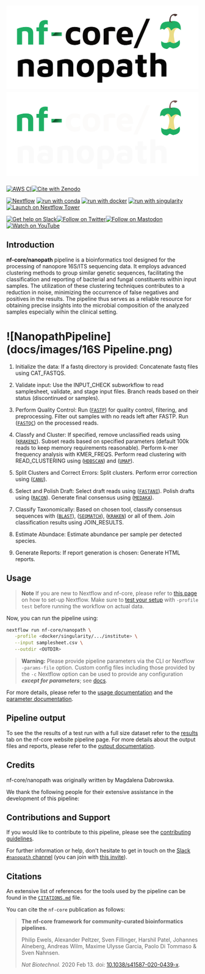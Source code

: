 # ![nf-core/nanopath](docs/images/nf-core-nanopath_logo_light.png#gh-light-mode-only) ![nf-core/nanopath](docs/images/nf-core-nanopath_logo_dark.png#gh-dark-mode-only)

[![AWS CI](https://img.shields.io/badge/CI%20tests-full%20size-FF9900?labelColor=000000&logo=Amazon%20AWS)](https://nf-co.re/nanopath/results)[![Cite with Zenodo](http://img.shields.io/badge/DOI-10.5281/zenodo.XXXXXXX-1073c8?labelColor=000000)](https://doi.org/10.5281/zenodo.XXXXXXX)

[![Nextflow](https://img.shields.io/badge/nextflow%20DSL2-%E2%89%A522.10.1-23aa62.svg)](https://www.nextflow.io/)
[![run with conda](http://img.shields.io/badge/run%20with-conda-3EB049?labelColor=000000&logo=anaconda)](https://docs.conda.io/en/latest/)
[![run with docker](https://img.shields.io/badge/run%20with-docker-0db7ed?labelColor=000000&logo=docker)](https://www.docker.com/)
[![run with singularity](https://img.shields.io/badge/run%20with-singularity-1d355c.svg?labelColor=000000)](https://sylabs.io/docs/)
[![Launch on Nextflow Tower](https://img.shields.io/badge/Launch%20%F0%9F%9A%80-Nextflow%20Tower-%234256e7)](https://tower.nf/launch?pipeline=https://github.com/nf-core/nanopath)

[![Get help on Slack](http://img.shields.io/badge/slack-nf--core%20%23nanopath-4A154B?labelColor=000000&logo=slack)](https://nfcore.slack.com/channels/nanopath)[![Follow on Twitter](http://img.shields.io/badge/twitter-%40nf__core-1DA1F2?labelColor=000000&logo=twitter)](https://twitter.com/nf_core)[![Follow on Mastodon](https://img.shields.io/badge/mastodon-nf__core-6364ff?labelColor=FFFFFF&logo=mastodon)](https://mstdn.science/@nf_core)[![Watch on YouTube](http://img.shields.io/badge/youtube-nf--core-FF0000?labelColor=000000&logo=youtube)](https://www.youtube.com/c/nf-core)

## Introduction

**nf-core/nanopath** pipeline is a bioinformatics tool designed for the processing of nanopore 16S/ITS sequencing data. It employs advanced clustering methods to group similar genetic sequences, facilitating the classification and reporting of bacterial and fungal constituents within input samples. The utilization of these clustering techniques contributes to a reduction in noise, minimizing the occurrence of false negatives and positives in the results. The pipeline thus serves as a reliable resource for obtaining precise insights into the microbial composition of the analyzed samples especially wihin the clinical setting. 

# ![NanopathPipeline](docs/images/16S Pipeline.png)

1. Initialize the data:
      If a fastq directory is provided:
         Concatenate fastq files using CAT_FASTQS.

2. Validate input:
      Use the INPUT_CHECK subworkflow to read samplesheet, validate, and stage input files.
      Branch reads based on their status (discontinued or samples).

3. Perform Quality Control:
      Run ([`FASTP`](https://github.com/OpenGene/fastp)) for quality control, filtering, and preprocessing.
      Filter out samples with no reads left after FASTP.
      Run ([`FASTQC`](https://www.bioinformatics.babraham.ac.uk/projects/fastqc/)) on the processed reads.

4. Classfy and Cluster:
      If specified, remove unclassified reads using ([`KRAKEN2`](https://github.com/DerrickWood/kraken2)).
      Subset reads based on specified parameters (default 100k reads to keep memory requirements reasonable).
      Perform k-mer frequency analysis with KMER_FREQS.
      Perform read clustering with READ_CLUSTERING using ([`HDBSCAN`](https://github.com/scikit-learn-contrib/hdbscan)) and ([`UMAP`](https://umap-learn.readthedocs.io/en/latest/)).

5. Split Clusters and Correct Errors:
      Split clusters.
      Perform error correction using ([`CANU`](https://github.com/marbl/canu)).

6. Select and Polish Draft:
      Select draft reads using ([`FASTANI`](https://github.com/ParBLiSS/FastANI)).
      Polish drafts using ([`RACON`](https://github.com/isovic/racon)).
      Generate final consensus using ([`MEDAKA`](https://github.com/nanoporetech/medaka)).

7. Classify Taxonomically:
      Based on chosen tool, classify consensus sequences with ([`BLAST`](https://www.ncbi.nlm.nih.gov/books/NBK279690/)), ([`SEQMATCH`](https://github.com/rdpstaff/SequenceMatch)), ([`KRAKEN`](https://github.com/DerrickWood/kraken2)) or all of them. 
      Join classification results using JOIN_RESULTS.

8. Estimate Abundace:
      Estimate abundance per sample per detected species. 

9. Generate Reports:
      If report generation is chosen:
         Generate HTML reports.
## Usage

> **Note**
> If you are new to Nextflow and nf-core, please refer to [this page](https://nf-co.re/docs/usage/installation) on how
> to set-up Nextflow. Make sure to [test your setup](https://nf-co.re/docs/usage/introduction#how-to-run-a-pipeline)
> with `-profile test` before running the workflow on actual data.

<!-- TODO nf-core: Describe the minimum required steps to execute the pipeline, e.g. how to prepare samplesheets.
     Explain what rows and columns represent. For instance (please edit as appropriate):

First, prepare a samplesheet with your input data that looks as follows:

`samplesheet.csv`:

```csv
sample,fastq_1,fastq_2
CONTROL_REP1,AEG588A1_S1_L002_R1_001.fastq.gz,AEG588A1_S1_L002_R2_001.fastq.gz
```

Each row represents a fastq file (single-end) or a pair of fastq files (paired end).

-->

Now, you can run the pipeline using:

<!-- TODO nf-core: update the following command to include all required parameters for a minimal example -->

```bash
nextflow run nf-core/nanopath \
   -profile <docker/singularity/.../institute> \
   --input samplesheet.csv \
   --outdir <OUTDIR>
```

> **Warning:**
> Please provide pipeline parameters via the CLI or Nextflow `-params-file` option. Custom config files including those
> provided by the `-c` Nextflow option can be used to provide any configuration _**except for parameters**_;
> see [docs](https://nf-co.re/usage/configuration#custom-configuration-files).

For more details, please refer to the [usage documentation](https://nf-co.re/nanopath/usage) and the [parameter documentation](https://nf-co.re/nanopath/parameters).

## Pipeline output

To see the the results of a test run with a full size dataset refer to the [results](https://nf-co.re/nanopath/results) tab on the nf-core website pipeline page.
For more details about the output files and reports, please refer to the
[output documentation](https://nf-co.re/nanopath/output).

## Credits

nf-core/nanopath was originally written by Magdalena Dabrowska.

We thank the following people for their extensive assistance in the development of this pipeline:

<!-- TODO nf-core: If applicable, make list of people who have also contributed -->

## Contributions and Support

If you would like to contribute to this pipeline, please see the [contributing guidelines](.github/CONTRIBUTING.md).

For further information or help, don't hesitate to get in touch on the [Slack `#nanopath` channel](https://nfcore.slack.com/channels/nanopath) (you can join with [this invite](https://nf-co.re/join/slack)).

## Citations

<!-- TODO nf-core: Add citation for pipeline after first release. Uncomment lines below and update Zenodo doi and badge at the top of this file. -->
<!-- If you use  nf-core/nanopath for your analysis, please cite it using the following doi: [10.5281/zenodo.XXXXXX](https://doi.org/10.5281/zenodo.XXXXXX) -->

<!-- TODO nf-core: Add bibliography of tools and data used in your pipeline -->

An extensive list of references for the tools used by the pipeline can be found in the [`CITATIONS.md`](CITATIONS.md) file.

You can cite the `nf-core` publication as follows:

> **The nf-core framework for community-curated bioinformatics pipelines.**
>
> Philip Ewels, Alexander Peltzer, Sven Fillinger, Harshil Patel, Johannes Alneberg, Andreas Wilm, Maxime Ulysse Garcia, Paolo Di Tommaso & Sven Nahnsen.
>
> _Nat Biotechnol._ 2020 Feb 13. doi: [10.1038/s41587-020-0439-x](https://dx.doi.org/10.1038/s41587-020-0439-x).
